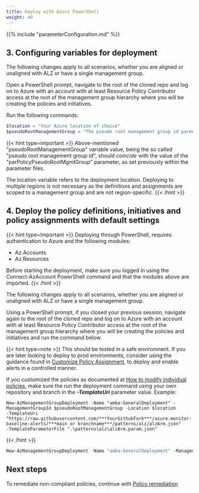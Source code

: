 ```yaml
---
title: Deploy with Azure PowerShell
weight: 40
---
```


{{% include "parameterConfiguration.md" %}}

## 3. Configuring variables for deployment

The following changes apply to all scenarios, whether you are aligned or unaligned with ALZ or have a single management group.

Open a PowerShell prompt, navigate to the root of the cloned repo and log on to Azure with an account with at least Resource Policy Contributor access at the root of the management group hierarchy where you will be creating the policies and initiatives.

Run the following commands:

```powershell
$location = "Your Azure location of choice"
$pseudoRootManagementGroup = "The pseudo root management group id parenting the identity, management and connectivity management groups"
```

{{< hint type=important >}}
Above-mentioned "pseudoRootManagementGroup" variable value, being the so called "pseudo root management group id", should _coincide_ with the value of the "parPolicyPseudoRootMgmtGroup" parameter, as set previously within the parameter files.

The location variable refers to the deployment location. Deploying to multiple regions is not necessary as the definitions and assignments are scoped to a management group and are not region-specific.
{{< /hint >}}

## 4. Deploy the policy definitions, initiatives and policy assignments with default settings

{{< hint type=Important >}}
Deploying through PowerShell, requires authentication to Azure and the following modules:

- Az.Accounts
- Az.Resources

Before starting the deployment, make sure you logged in using the Connect-AzAccount PowerShell command and that the modules above are imported.
{{< /hint >}}

The following changes apply to all scenarios, whether you are aligned or unaligned with ALZ or have a single management group.

Using a PowerShell prompt, if you closed your previous session, navigate again to the root of the cloned repo and log on to Azure with an account with at least Resource Policy Contributor access at the root of the management group hierarchy where you will be creating the policies and initiatives and run the command below.

{{< hint type=note >}}
This should be tested in a safe environment. If you are later looking to deploy to prod environments, consider using the guidance found in [Customize Policy Assignment](../Customize-Policy-Assignment), to deploy and enable alerts in a controlled manner.

If you customized the policies as documented at [How to modify individual policies](./Introduction-to-deploying-the-ALZ-Pattern.md#how-to-modify-individual-policies), make sure the run the deployment command using your own repository and branch in the _***-TemplateUri***_ parameter value. Example:

    New-AzManagementGroupDeployment -Name "amba-GeneralDeployment" -ManagementGroupId $pseudoRootManagementGroup -Location $location
    -TemplateUri "https://raw.githubusercontent.com/***YourGithubFork***/azure-monitor-baseline-alerts/***main or branchname***/patterns/alz/alzArm.json"
    -TemplateParameterFile ".\patterns\alz\alzArm.param.json"
{{< /hint >}}

```powershell
New-AzManagementGroupDeployment -Name "amba-GeneralDeployment" -ManagementGroupId $pseudoRootManagementGroup -Location $location -TemplateUri "https://raw.githubusercontent.com/Azure/azure-monitor-baseline-alerts/2024-03-01/patterns/alz/alzArm.json" -TemplateParameterFile ".\patterns\alz\alzArm.param.json"
```

## Next steps

To remediate non-compliant policies, continue with [Policy remediation](../Remediate-Policies)
